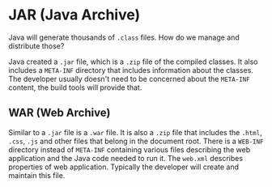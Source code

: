 # JAR (Java Archive)

Java will generate thousands of `.class` files. How do we manage and distribute those?

Java created a `.jar` file, which is a `.zip` file of the compiled classes. It also includes a `META-INF` directory that includes information about the classes. The developer usually doesn't need to be concerned about the `META-INF` content, the build tools will provide that.

## WAR (Web Archive)

Similar to a `.jar` file is a `.war` file. It is also a `.zip` file that includes the `.html`, `.css`, `.js` and other files that belong in the document root. There is a `WEB-INF` directory instead of `META-INF` containing various files describing the web application and the Java code needed to run it. The `web.xml` describes properties of web application. Typically the developer will create and maintain this file.
